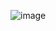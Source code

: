 ![image](https://github.com/DesarrolladorWeb-dev/JS_SIMULADOR_DE_ENVIO_CORREO/assets/130877967/e940f5cc-bb38-4c13-8978-9aa9d29fdb37)
